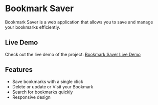 # Bookmark Saver

Bookmark Saver is a web application that allows you to save and manage your bookmarks efficiently.

## Live Demo

Check out the live demo of the project: [Bookmark Saver Live Demo](https://abanoub-abd-elmessih.github.io/Bookmark-App/)

## Features

- Save bookmarks with a single click
- Delete or update or Visit your Bookmark 
- Search for bookmarks quickly
- Responsive design
